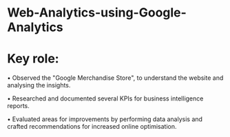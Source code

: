 # Web-Analytics-using-Google-Analytics
# Key role:
•	Observed the "Google Merchandise Store", to understand the website and analysing the insights.

•	Researched and documented several KPIs for business intelligence reports.

•	Evaluated areas for improvements by performing data analysis and crafted recommendations for increased online optimisation.

